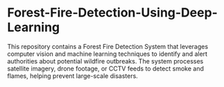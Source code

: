 # Forest-Fire-Detection-Using-Deep-Learning
This repository contains a Forest Fire Detection System that leverages computer vision and machine learning techniques to identify and alert authorities about potential wildfire outbreaks. The system processes satellite imagery, drone footage, or CCTV feeds to detect smoke and flames, helping prevent large-scale disasters.  
